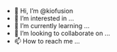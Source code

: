 - 👋 Hi, I’m @kiofusion
- 👀 I’m interested in ...
- 🌱 I’m currently learning ...
- 💞️ I’m looking to collaborate on ...
- 📫 How to reach me ...

<!---
kiofusion/kiofusion is a ✨ special ✨ repository because its `README.md` (this file) appears on your GitHub profile.
You can click the Preview link to take a look at your changes.
--->
